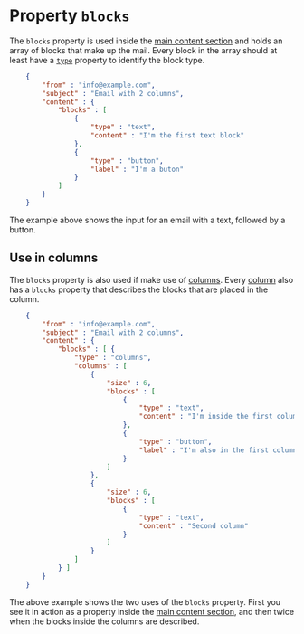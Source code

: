 # Property `blocks`

The `blocks` property is used inside the 
<a href="/support/json/property-content">main content section</a> and holds
an array of blocks that make up the mail. Every block in the array
should at least have a <a href="/support/json/property-type">`type`</a>
property to identify the block type.
````json
    {
        "from" : "info@example.com",
        "subject" : "Email with 2 columns",
        "content" : {
            "blocks" : [
                {
                    "type" : "text",
                    "content" : "I'm the first text block"
                },
                {
                    "type" : "button",
                    "label" : "I'm a buton"
                }
            ]
        }
    }
````
The example above shows the input for an email with a text, followed 
by a button.

## Use in columns

The `blocks` property is also used if make use of 
<a href="/support/json/block-columns">columns</a>. Every 
<a href="/support/json/property-columns">column</a> also has a `blocks`
property that describes the blocks that are placed in the column.
````json
    {
        "from" : "info@example.com",
        "subject" : "Email with 2 columns",
        "content" : {
            "blocks" : [ {
                "type" : "columns",
                "columns" : [
                    {
                        "size" : 6,
                        "blocks" : [
                            {
                                "type" : "text",
                                "content" : "I'm inside the first column"
                            },
                            {
                                "type" : "button",
                                "label" : "I'm also in the first column"
                            }
                        ]
                    },
                    {
                        "size" : 6,
                        "blocks" : [
                            {
                                "type" : "text",
                                "content" : "Second column"
                            }
                        ]
                    }
                ]
            } ]
        }
    }
````
The above example shows the two uses of the `blocks` property. First you
see it in action as a property inside the
<a href="/support/json/property-content">main content section</a>, and
then twice when the blocks inside the columns are described.
